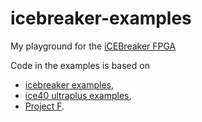 # icebreaker-examples

My playground for the [iCEBreaker FPGA](https://1bitsquared.com/products/icebreaker)

Code in the examples is based on

- [icebreaker examples](https://github.com/icebreaker-fpga/icebreaker-verilog-examples),
- [ice40 ultraplus examples](https://github.com/damdoy/ice40_ultraplus_examples),
- [Project F](https://github.com/projf/projf-explore/tree/main/demos/sinescroll).
